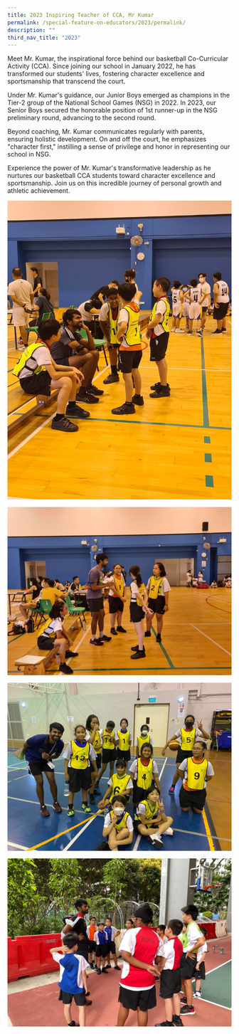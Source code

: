 ```yaml
---
title: 2023 Inspiring Teacher of CCA, Mr Kumar
permalink: /special-feature-on-educators/2023/permalink/
description: ""
third_nav_title: "2023"
---
```

Meet Mr. Kumar, the inspirational force behind our basketball Co-Curricular Activity (CCA). Since joining our school in January 2022, he has transformed our students' lives, fostering character excellence and sportsmanship that transcend the court.

Under Mr. Kumar's guidance, our Junior Boys emerged as champions in the Tier-2 group of the National School Games (NSG) in 2022. In 2023, our Senior Boys secured the honorable position of 1st runner-up in the NSG preliminary round, advancing to the second round.

Beyond coaching, Mr. Kumar communicates regularly with parents, ensuring holistic development. On and off the court, he emphasizes "character first," instilling a sense of privilege and honor in representing our school in NSG.

Experience the power of Mr. Kumar's transformative leadership as he nurtures our basketball CCA students toward character excellence and sportsmanship. Join us on this incredible journey of personal growth and athletic achievement.

![](/images/2023%20Photos/kumar_1.jpg)

![](/images/2023%20Photos/kumar_2.jpg)

![](/images/2023%20Photos/kumar_3.jpg)

![](/images/2023%20Photos/kumar_4.jpg)